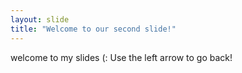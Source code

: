 ```yaml
---
layout: slide
title: "Welcome to our second slide!"
---
```

welcome to my slides (:
Use the left arrow to go back!
